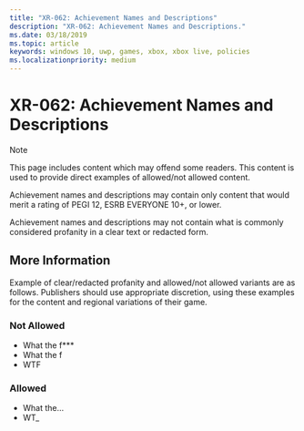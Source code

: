 ```yaml
---
title: "XR-062: Achievement Names and Descriptions"
description: "XR-062: Achievement Names and Descriptions."
ms.date: 03/18/2019
ms.topic: article
keywords: windows 10, uwp, games, xbox, xbox live, policies
ms.localizationpriority: medium
---
```


# XR-062: Achievement Names and Descriptions

> [!NOTE]
> This page includes content which may offend some readers. This content is used to provide direct examples of allowed/not allowed content.

Achievement names and descriptions may contain only content that would merit a rating of PEGI 12, ESRB EVERYONE 10+, or lower.

Achievement names and descriptions may not contain what is commonly considered profanity in a clear text or redacted form.


## More Information

Example of clear/redacted profanity and allowed/not allowed variants are as follows. Publishers should use appropriate discretion, using these examples for the content and regional variations of their game.


### Not Allowed

* What the f***
* What the f
* WTF


### Allowed

* What the…
* WT_
